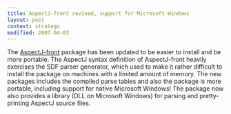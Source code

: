 ```yaml
---
title: AspectJ-front revived, support for Microsoft Windows
layout: post
context: stratego
modified: 2007-04-03
---
```


The [AspectJ-front](/sdf/aspectj-front/) package has been updated to be easier to install and be more portable. The AspectJ syntax definition of AspectJ-front heavily exercises the SDF parser generator, which used to make it rather difficult to install the package on machines with a limited amount of memory. The new packages includes the compiled parse tables and also the package is more portable, including support for native Microsoft Windows! The package now also provides a library (DLL on Microsoft Windows) for parsing and pretty-printing AspectJ source files.

